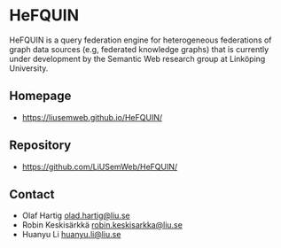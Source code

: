 # HeFQUIN

HeFQUIN is a query federation engine for heterogeneous federations of graph data sources (e.g, federated knowledge graphs) that is currently under development by the Semantic Web research group at Linköping University.

## Homepage
- https://liusemweb.github.io/HeFQUIN/

## Repository
- https://github.com/LiUSemWeb/HeFQUIN/

## Contact

* Olaf Hartig <olad.hartig@liu.se>
* Robin Keskisärkkä <robin.keskisarkka@liu.se>
* Huanyu Li <huanyu.li@liu.se>
